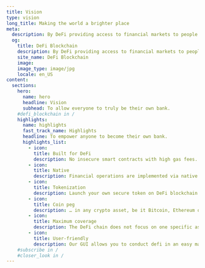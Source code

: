 ```yaml
---
title: Vision
type: vision
long_title: Making the world a brighter place
meta:
  description: By DeFi providing access to financial markets to people all around the world.
  og:
    title: DeFi Blockchain
    description: By DeFi providing access to financial markets to people all around the world.
    site_name: DeFi Blockchain
    image: 
    image_type: image/jpg
    locale: en_US
content:
  sections:
    hero:
      name: hero
      headline: Vision
      subhead: To allow everyone to truly be their own bank.
    #defi_blockchain in /
    highlights:
      name: highlights
      fast_track_name: Highlights
      headline: To empower anyone to become their own bank.
      highlights_list:
        - icon:
          title: Built for DeFi
          description: No insecure smart contracts with high gas fees.
        - icon:
          title: Native
          description: Financial operations are implemented via native OPCODEs.
        - icon:
          title: Tokenization
          description: Launch your own secure token on DeFi blockchain with ease.
        - icon:
          title: Coin peg
          description: … in any crypto asset, be it Bitcoin, Ethereum or any other.
        - icon:
          title: Maximum coverage
          description: The DeFi chain does not focus on one specific asset (such as Ethereum).
        - icon:
          title: User-friendly
          description: Our GUI allows you to conduct defi in an easy manner.
    #subscribe in /
    #closer_look in /
---
```

